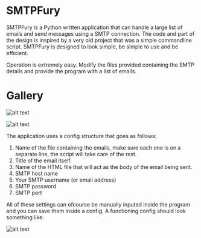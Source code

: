 # SMTPFury

SMTPFury is a Python written application that can handle a large list of emails and send messages using a SMTP connection. The code and part of the design is inspired by a very old project that was a simple commandline script. SMTPFury is designed to look simple, be simple to use and be efficient.

Operation is extremely easy. Modify the files provided containing the SMTP details and provide the program with a list of emails.

# Gallery

![alt text](https://i.ibb.co/FbQTCrF/mainui.png)

![alt text](https://i.ibb.co/h7tfTvH/logging.png)

The application uses a config structure that goes as follows:

1) Name of the file containing the emails, make sure each one is on a separate line, the script will take care of the rest.
2) Title of the email itself.
3) Name of the HTML file that will act as the body of the email being sent.
4) SMTP host name 
5) Your SMTP username (or email address)
6) SMTP password
7) SMTP port

All of these settings can ofcourse be manually inputed inside the program and you can save them inside a config. A functioning config should look something like:

![alt text](https://i.ibb.co/s2YCsj7/config.png)


